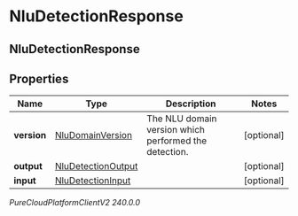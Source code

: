 # NluDetectionResponse

## NluDetectionResponse

## Properties

|Name | Type | Description | Notes|
|------------ | ------------- | ------------- | -------------|
| **version** | [NluDomainVersion](NluDomainVersion) | The NLU domain version which performed the detection. | [optional] |
| **output** | [NluDetectionOutput](NluDetectionOutput) |  | [optional] |
| **input** | [NluDetectionInput](NluDetectionInput) |  | [optional] |



_PureCloudPlatformClientV2 240.0.0_
